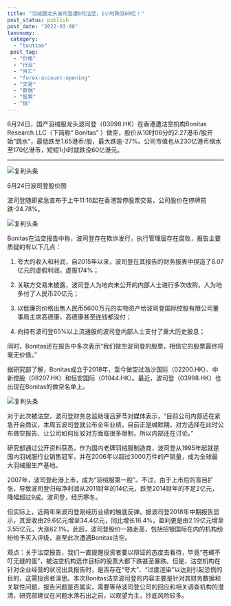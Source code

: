 ```yaml
---
title: "羽绒服龙头波司登遭0元沽空，1小时跌没60亿！"
post_status: publish
post_date: "2022-03-08"
taxonomy:
 category: 
  - "toutiao"
 post_tag: 
  - "价格"
  - "行业"
  - "外汇"
  - "forex-account-opening"
  - "交易"
  - "数据"
  - "股票"
  - "银"
---
```


6月24日，国产羽绒服龙头波司登（03998.HK）在香港遭沽空机构Bonitas Research LLC（下简称“ Bonitas” ）做空，股价从10时06分的2.27港币/股开始“跳水”，最低跌至1.65港币/股，最大跌逾-27%。公司市值也从230亿港币缩水至170亿港币，短短1小时就跌没60亿港元。

* * *

![复利头条](https://cdn.fendou.la/funstoutiao/2019/06/%E5%A4%96%E6%B1%87%E5%BC%80%E6%88%B72-1561458968.jpg)

6月24日波司登股价图

波司登随即紧急宣布于上午11:16起在香港暂停股票交易，公司股价在停牌前跌-24.78%。

![复利头条](https://cdn.fendou.la/funstoutiao/2019/06/%E5%A4%96%E6%B1%87%E5%BC%80%E6%88%B70-1561458969.jpg)

Bonitas在沽空报告中称，波司登存在欺诈发行，执行管理层存在腐败，报告主要质疑的有以下几点：

1. 夸大的收入和利润，自2015年以来，波司登在其报告的财务报表中捏造了8.07亿元的虚假利润，虚报174%；

2. 关联方交易未披露，波司登人为地向未公开的内部人士进行多次收购，人为地多付了人民币20亿元；

3. 以低廉的价格出售人民币5600万元的实物资产给波司登国际控股有限公司董事局主席高德康，高德康甚至连钱都没付；

4. 向持有波司登65%以上流通股的波司登内部人士支付了重大历史股息；

同时，Bonitas还在报告中多次表示“我们做空波司登的股票，相信它的股票最终将毫无价值。”

据研究部了解，Bonitas成立于2018年，至今做空过浩沙国际（02200.HK）、中新控股（08207.HK）和恒安国际（01044.HK）。最近，波司登（03998.HK）也出现在Bonitas的做空名单上。

![复利头条](https://cdn.fendou.la/funstoutiao/2019/06/%E5%A4%96%E6%B1%87%E5%BC%80%E6%88%B73-1561458971.jpg)

对于此次被沽空，波司登财务总监助理吕萝苓对媒体表示，“目前公司内部还在紧急开会商议，本周五波司登就公布全年业绩，目前正是缄默期，对方选择在此时公布做空报告、让公司如何反驳对方面临很多限制，所以内部还在讨论。”

研究部通过公开资料获悉，作为国内老牌羽绒服制造商，波司登从1995年起就是国内羽绒服行业销售冠军，并在2006年以超过3000万件的产销量，成为全球最大羽绒服生产基地。

2007年，波司登赴港上市，成为“羽绒服第一股”。不过，由于上市后的盲目扩张，导致波司登归母净利润从2011财年的14亿元，跌至2014财年的不足2亿元，降幅超过9成。波司登，经历寒冬。

但实际上，近两年来波司登刚经历业绩的触底反弹。据波司登2018年中期报告显示，其营收由29.6亿元增至34.4亿元，同比增长16.4%，盈利更是由2.19亿元增至3.55亿元，大涨62.1%。此后，波司登股价一路走高，包括招银国际在内的机构纷纷给予买入评级，直至此次遭遇Bonitas沽空。

观点：关于沽空报告，我们一直提醒投资者要以辩证的态度去看待，毕竟“苍蝇不叮无缝的蛋”，被沽空机构选作目标的股票大都下跌甚至暴跌。但是，沽空机构在针对企业经营的状况出具报告时，是否存在“夸大”、“过度渲染”以达到引起恐慌的目的，这需投资者深思。本次Bonitas沽空波司登的内容主要是针对其财务数据和关联性问题，报告问题是否属实，需要等待波司登公司的回应和相关调查机构的澄清，研究部建议在问题水落石出之前，以观望为主，抄底风险较多。
